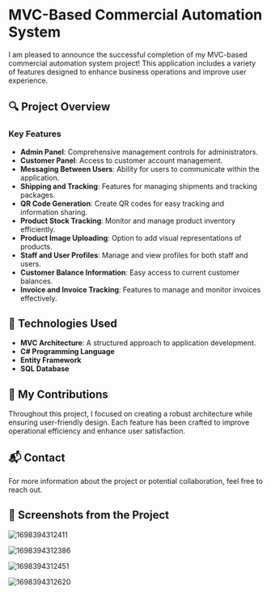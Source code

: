 # MVC-Based Commercial Automation System

I am pleased to announce the successful completion of my MVC-based commercial automation system project! This application includes a variety of features designed to enhance business operations and improve user experience.

## 🔍 Project Overview

### Key Features
- **Admin Panel**: Comprehensive management controls for administrators.
- **Customer Panel**: Access to customer account management.
- **Messaging Between Users**: Ability for users to communicate within the application.
- **Shipping and Tracking**: Features for managing shipments and tracking packages.
- **QR Code Generation**: Create QR codes for easy tracking and information sharing.
- **Product Stock Tracking**: Monitor and manage product inventory efficiently.
- **Product Image Uploading**: Option to add visual representations of products.
- **Staff and User Profiles**: Manage and view profiles for both staff and users.
- **Customer Balance Information**: Easy access to current customer balances.
- **Invoice and Invoice Tracking**: Features to manage and monitor invoices effectively.

## 🌟 Technologies Used
- **MVC Architecture**: A structured approach to application development.
- **C# Programming Language**
- **Entity Framework**
- **SQL Database**

## 🚀 My Contributions
Throughout this project, I focused on creating a robust architecture while ensuring user-friendly design. Each feature has been crafted to improve operational efficiency and enhance user satisfaction.

## 📬 Contact
For more information about the project or potential collaboration, feel free to reach out.

## 📸 Screenshots from the Project

![1698394312411](https://github.com/user-attachments/assets/a21e999f-b7be-476c-9cdf-f571474e483e)

![1698394312386](https://github.com/user-attachments/assets/21127cc5-1881-4ca6-9da3-bde80c300e03)

![1698394312451](https://github.com/user-attachments/assets/68e6b7e1-41ef-4d5b-93cf-78c3b7b3292c)

![1698394312620](https://github.com/user-attachments/assets/279b3e03-0665-44b3-aa0d-a5a39aa29042)



